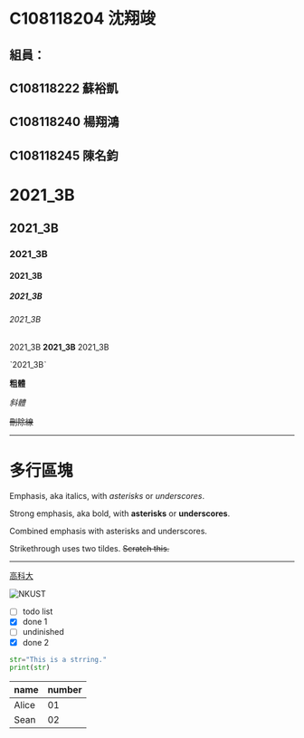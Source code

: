 # C108118204 沈翔竣

## 組員：
## C108118222 蘇裕凱
## C108118240 楊翔鴻
## C108118245 陳名鈞

# 2021_3B

## 2021_3B

### 2021_3B

#### 2021_3B

##### 2021_3B

###### 2021_3B

2021_3B **2021_3B** 2021_3B 

ˋ2021_3Bˋ

**粗體**

*斜體*

~~刪除線~~

***

# 多行區塊

Emphasis, aka italics, with *asterisks* or *underscores*.

Strong emphasis, aka bold, with **asterisks** or **underscores**.

Combined emphasis with asterisks and underscores.

Strikethrough uses two tildes. ~~Scratch this.~~

***

[高科大](https://www.nkust.edu.tw)

![NKUST](https://www.nkust.edu.tw/var/file/0/1000/img/513/182513897.png "NKUST")

- [ ] todo list
- [x] done 1
- [ ] undinished
- [X] done 2

```python
str="This is a strring."
print(str)
```

| name  | number |
| ------------- | ------------- |
| Alice  | 01  |
|  Sean | 02  |
